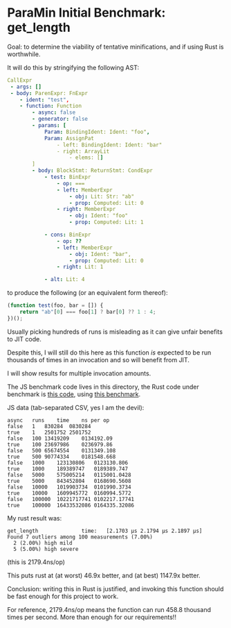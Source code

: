 # ParaMin Initial Benchmark: get_length

Goal: to determine the viability of tentative minifications, and if using Rust is worthwhile.

It will do this by stringifying the following AST:
```yaml
CallExpr
 - args: []
 - body: ParenExpr: FnExpr
	- ident: "test",
	- function: Function
		- async: false
		- generator: false
		- params: [
			Param: BindingIdent: Ident: "foo",
			Param: AssignPat
				- left: BindingIdent: Ident: "bar"
				- right: ArrayLit
					- elems: []
		]
		- body: BlockStmt: ReturnStmt: CondExpr
			- test: BinExpr
				- op: ===
				- left: MemberExpr
					- obj: Lit: Str: "ab"
					- prop: Computed: Lit: 0
				- right: MemberExpr
					- obj: Ident: "foo"
					- prop: Computed: Lit: 1

			- cons: BinExpr
				- op: ??
				- left: MemberExpr
					- obj: Ident: "bar",
					- prop: Computed: Lit: 0
				- right: Lit: 1

			- alt: Lit: 4
```
to produce the following (or an equivalent form thereof):
```js
(function test(foo, bar = []) {
	return "ab"[0] === foo[1] ? bar[0] ?? 1 : 4;
})();
```

Usually picking hundreds of runs is misleading as it can give unfair benefits to JIT code.

Despite this, I will still do this here as this function *is* expected to be run thousands of times
in an invocation and so will benefit from JIT.

I will show results for multiple invocation amounts.

The JS benchmark code lives in this directory, the Rust code under benchmark is
[this code](https://github.com/uwu/paramin/blob/954ebc9/src/measurement.rs#L32-L51),
using [this benchmark](https://github.com/uwu/paramin/blob/e81a957/benches/measurement_benches.rs).

JS data (tab-separated CSV, yes I am the devil):
```csv
async	runs	time	ns per op
false	1	830284	0830284
true	1	2501752	2501752
false	100	13419209	0134192.09
true	100	23697986	0236979.86
false	500	65674554	0131349.108
true	500	90774334	0181548.668
false	1000	123130806	0123130.806
true	1000	189389747	0189389.747
false	5000	575005214	0115001.0428
true	5000	843452804	0168690.5608
false	10000	1019903734	0101990.3734
true	10000	1609945772	0160994.5772
false	100000	10221717741	0102217.17741
true	100000	16433532086	0164335.32086
```

My rust result was:
```
get_length              time:   [2.1703 µs 2.1794 µs 2.1897 µs]
Found 7 outliers among 100 measurements (7.00%)
  2 (2.00%) high mild
  5 (5.00%) high severe
```

(this is 2179.4ns/op)

This puts rust at (at worst) 46.9x better, and (at best) 1147.9x better.

Conclusion: writing this in Rust is justified, and invoking this function should be fast enough
for this project to work.

For reference, 2179.4ns/op means the function can run 458.8 thousand times per second.
More than enough for our requirements!!